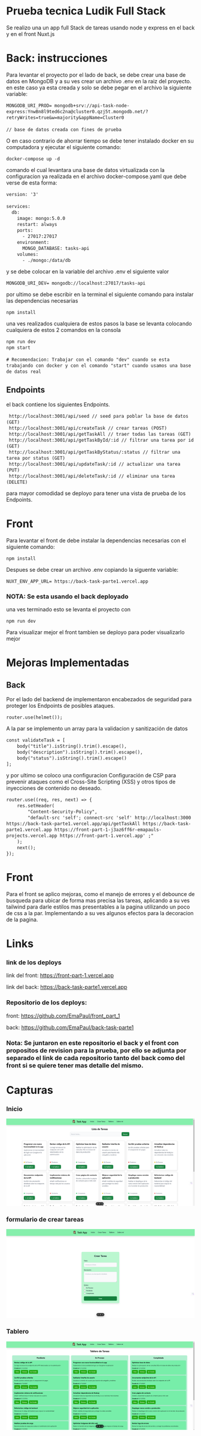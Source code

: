 
# Prueba tecnica Ludik Full Stack

Se realizo una un app full Stack de tareas usando node y express en el back y en el front Nuxt.js

# Back: instrucciones
Para levantar el proyecto por el lado de back, se debe crear una base de datos en MongoDB y a su ves crear un archivo .env en la raiz del proyecto. en este caso ya esta creada y solo se debe pegar en el archivo la siguiente variable:
```
MONGODB_URI_PROD= mongodb+srv://api-task-node-express:YnwBn8l9ted6c2na@cluster0.qzj5t.mongodb.net/?retryWrites=true&w=majority&appName=Cluster0

// base de datos creada con fines de prueba

``` 

O en caso contrario de ahorrar tiempo se debe tener instalado docker en su computadora y ejecutar el siguiente comando:

```
docker-compose up -d

```

comando el cual levantara una base de datos virtualizada con la configuracion ya realizada en el archivo docker-compose.yaml que debe verse de esta forma:

```
version: '3'

services:
  db:
    image: mongo:5.0.0
    restart: always
    ports:
      - 27017:27017
    environment:
      MONGO_DATABASE: tasks-api  
    volumes:
      - ./mongo:/data/db

```

y se debe colocar en la variable del archivo .env el siguiente valor
```
MONGODB_URI_DEV= mongodb://localhost:27017/tasks-api

``` 
por ultimo se debe escribir en la terminal el siguiente comando para instalar las dependencias necesarias
```
npm install

```
una ves realizados cualquiera de estos pasos la base se levanta colocando cualquiera de estos 2 comandos en la consola

```
npm run dev
npm start

# Recomendacion: Trabajar con el comando "dev" cuando se esta trabajando con docker y con el comando "start" cuando usamos una base de datos real

```

## Endpoints
el back contiene los siguientes Endpoints.
```
 http://localhost:3001/api/seed // seed para poblar la base de datos (GET)
 http://localhost:3001/api/createTask // crear tareas (POST)
 http://localhost:3001/api/getTaskAll // traer todas las tareas (GET)
 http://localhost:3001/api/getTaskById/:id // filtrar una tarea por id (GET)
 http://localhost:3001/api/getTaskByStatus/:status // filtrar una tarea por status (GET)
 http://localhost:3001/api/updateTask/:id // actualizar una tarea (PUT)
 http://localhost:3001/api/deleteTask/:id // eliminar una tarea (DELETE)

``` 
para mayor comodidad se deployo para tener una vista de prueba de los Endpoints.



# Front

Para levantar el front de debe instalar la dependencias necesarias con el siguiente comando:
```
npm install
```
Despues se debe crear un archivo .env copiando la siguente variable:

```
NUXT_ENV_APP_URL= https://back-task-parte1.vercel.app
```
### NOTA:  Se esta usando el back deployado 
una ves terminado esto se levanta el proyecto con 
```
npm run dev
```
Para visualizar mejor el front tambien se deployo para poder visualizarlo mejor

# Mejoras Implementadas

## Back
Por el lado del backend de implementaron encabezados de seguridad para proteger los Endpoints de posibles ataques.

```
router.use(helmet());

```

A la par se implemento un array para la validacion y sanitización de datos
```
const validateTask = [
    body("title").isString().trim().escape(),
    body("description").isString().trim().escape(),
    body("status").isString().trim().escape()
];
```

y por ultimo se coloco  una configuracion Configuración de CSP para prevenir ataques 
como el Cross-Site Scripting (XSS) y otros tipos de inyecciones de contenido no deseado.

```
router.use((req, res, next) => {
    res.setHeader(
        "Content-Security-Policy",
        "default-src 'self'; connect-src 'self' http://localhost:3000 https://back-task-parte1.vercel.app/api/getTaskAll https://back-task-parte1.vercel.app https://front-part-1-j3az6ff6r-emapauls-projects.vercel.app https://front-part-1.vercel.app' ;"
    );
    next();
});
```

# Front
Para el front se aplico mejoras, como el manejo de errores y el debounce de busqueda para ubicar de forma mas precisa las tareas, aplicando a su ves tailwind para darle estilos mas presentables a la pagina utilizando un poco de css a la par. Implementando a su ves algunos efectos para la decoracion de la pagina.

# Links

### link de los deploys
link del front: https://front-part-1.vercel.app

link del back: https://back-task-parte1.vercel.app

### Repositorio de los deploys:
front: https://github.com/EmaPaul/front_part_1

back: https://github.com/EmaPaul/back-task-parte1

### Nota: Se juntaron en este repositorio el back y el front con propositos de revision para la prueba, por ello se adjunta por separado el link de cada repositorio tanto del back como del front si se quiere tener mas detalle del mismo.

# Capturas

### Inicio
![alt text](image.png)

### formulario de crear tareas
![alt text](image-1.png)

### Tablero
![alt text](image-2.png)